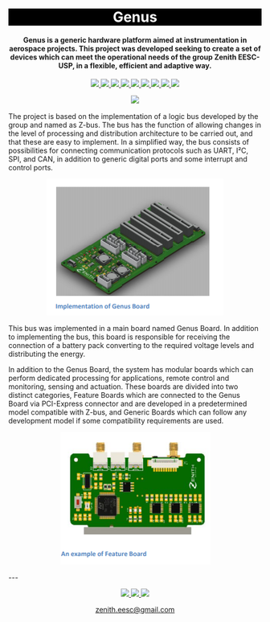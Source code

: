 <h1 align="center" style="color:white; background-color:black">Genus</h1>
<h4 align="center">Genus is a generic hardware platform aimed at instrumentation in aerospace projects. This project was developed seeking to create a set of devices which can meet the operational needs of the group Zenith EESC-USP, in a flexible, efficient and adaptive way.</h4>

<p align="center">
	<a href="http://zenith.eesc.usp.br/">
    <img src="https://img.shields.io/badge/Zenith-Embarcados-black?style=for-the-badge"/>
    </a>
    <a href="https://eesc.usp.br/">
    <img src="https://img.shields.io/badge/Linked%20to-EESC--USP-black?style=for-the-badge"/>
    </a>
    <a href="https://github.com/zenitheesc/Genus/blob/main/LICENSE">
    <img src="https://img.shields.io/github/license/zenitheesc/Genus?style=for-the-badge"/>
    </a>
    <a href="https://github.com/zenitheesc/Genus/issues">
    <img src="https://img.shields.io/github/issues/zenitheesc/Genus?style=for-the-badge"/>
    </a>
    <a href="https://github.com/zenitheesc/Genus/commits/main">
    <img src="https://img.shields.io/github/commit-activity/m/zenitheesc/Genus?style=for-the-badge">
    </a>
    <a href="https://github.com/zenitheesc/Genus/graphs/contributors">
    <img src="https://img.shields.io/github/contributors/zenitheesc/Genus?style=for-the-badge"/>
    </a>
    <a href="https://github.com/zenitheesc/Genus/commits/main">
    <img src="https://img.shields.io/github/last-commit/zenitheesc/Genus?style=for-the-badge"/>
    </a>
    <a href="https://github.com/zenitheesc/Genus/issues">
    <img src="https://img.shields.io/github/issues-raw/zenitheesc/Genus?style=for-the-badge" />
    </a>
    <a href="https://github.com/zenitheesc/Genus/pulls">
    <img src = "https://img.shields.io/github/issues-pr-raw/zenitheesc/Genus?style=for-the-badge">
    </a>
</p>

<p align="center">
	<img src = "https://raw.githubusercontent.com/zenitheesc/Genus/enhancement/gif/doc/output.gif"/>
</p>

The project is based on the implementation of a logic bus developed by the group and named as Z-bus. The bus has the function of allowing changes in the level of processing and distribution architecture to be carried out, and that these are easy to implement. In a simplified way, the bus consists of possibilities for connecting communication protocols such as UART, I²C, SPI, and CAN, in addition to generic digital ports and some interrupt and control ports.

<p align="center">
	<img src = "https://raw.githubusercontent.com/zenitheesc/Zenith-Wiki/gh-pages/assets/images/genus1.png"/>
</p>

This bus was implemented in a main board named Genus Board. In addition to implementing the bus, this board is responsible for receiving the connection of a battery pack converting to the required voltage levels and distributing the energy.

In addition to the Genus Board, the system has modular boards which can perform dedicated processing for applications, remote control and monitoring, sensing and actuation. These boards are divided into two distinct categories, Feature Boards which are connected to the Genus Board via PCI-Express connector and are developed in a predetermined model compatible with Z-bus, and Generic Boards which can follow any development model if some compatibility requirements are used.

<p align="center">
	<img src="https://raw.githubusercontent.com/zenitheesc/Zenith-Wiki/gh-pages/assets/images/genus2.png"/>
</p>
---

<p align="center">
    <a href="http://zenith.eesc.usp.br">
    <img src="https://img.shields.io/badge/Check%20out-Zenith's Oficial Website-black?style=for-the-badge" />
    </a> 
    <a href="https://www.facebook.com/zenitheesc">
    <img src="https://img.shields.io/badge/Like%20us%20on-facebook-blue?style=for-the-badge"/>
    </a> 
    <a href="https://www.instagram.com/zenith_eesc/">
    <img src="https://img.shields.io/badge/Follow%20us%20on-Instagram-red?style=for-the-badge"/>
    </a>

</p>
<p align = "center">
<a href="zenith.eesc@gmail.com">zenith.eesc@gmail.com</a>
</p>

